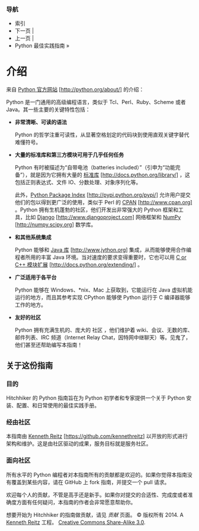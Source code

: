 ### 导航

*   索引
*   下一页 |
*   上一页 |
*   Python 最佳实践指南 »

# 介绍

来自 [Python 官方网站](http://python.org/about/) [http://python.org/about/] 的介绍：

Python 是一门通用的高级编程语言，类似于 Tcl、Perl、Ruby、Scheme 或者 Java。其一些主要的关键特性包括：

*   **非常清晰、可读的语法**

    Python 的哲学注重可读性，从显著空格划定的代码块到使用直观关键字替代难懂符号。

*   **大量的标准库和第三方模块可用于几乎任何任务**

    Python 有时被描述为“自带电池（batteries included）”（引申为“功能完备”），就是因为它拥有大量的 [标准库](http://docs.python.org/library/) [http://docs.python.org/library/] ，这包括正则表达式、文件 IO、分数处理、对象序列化等。

    此外，[Python Package Index](http://pypi.python.org/pypi/) [http://pypi.python.org/pypi/] 允许用户提交他们的包以得到更广泛的使用，类似于 Perl 的 [CPAN](http://www.cpan.org) [http://www.cpan.org] 。Python 拥有生机蓬勃的社区，他们开发出非常强大的 Python 框架和工具，比如 [Django](http://www.djangoproject.com) [http://www.djangoproject.com] 网络框架和 [NumPy](http://numpy.scipy.org) [http://numpy.scipy.org] 数学库。

*   **和其他系统集成**

    Python 能够和 [Java 库](http://www.jython.org) [http://www.jython.org] 集成，从而能够使用合作编程者所用的丰富 Java 环境。当对速度的要求变得重要时，它也可以用 [C or C++ 模块扩展](http://docs.python.org/extending/) [http://docs.python.org/extending/] 。

*   **广泛适用于各平台**

    Python 能够在 Windows、*nix、Mac 上获取到，它能运行在 Java 虚拟机能运行的地方，而且其参考实现 CPython 能够使 Python 运行于 C 编译器能够工作的地方。

*   **友好的社区**

    Python 拥有充满生机的、庞大的 社区 ，他们维护着 wiki、会议、无数的库、邮件列表、IRC 频道（Internet Relay Chat，因特网中继聊天）等。见鬼了，他们甚至还帮助编写本指南！

 ## 关于这份指南

### 目的

Hitchhiker 的 Python 指南旨在为 Python 初学者和专家提供一个关于 Python 安装、配置、和日常使用的最佳实践手册。

### 经由社区

本指南由 [Kenneth Reitz](https://github.com/kennethreitz) [https://github.com/kennethreitz] 以开放的形式进行架构和维护。这是由社区驱动的成果，服务目标就是服务社区。

### 面向社区

所有水平的 Python 编程者对本指南所有的贡献都是欢迎的。如果你觉得本指南没有覆盖到某些内容，请在 GitHub 上 fork 指南，并提交一个 pull 请求。

欢迎每个人的贡献，不管是高手还是新手。如果你对提交的合适性、完成度或者准确度方面有任何疑问，本指南的作者会非常愿意帮助你。

想要开始为 Hitchhiker 的指南做贡献，请见 *贡献* 页面。 © 版权所有 2014\. A <a href="http://kennethreitz.com/pages/open-projects.html">Kenneth Reitz</a> 工程。 <a href="http://creativecommons.org/licenses/by-nc-sa/3.0/"> Creative Commons Share-Alike 3.0</a>.